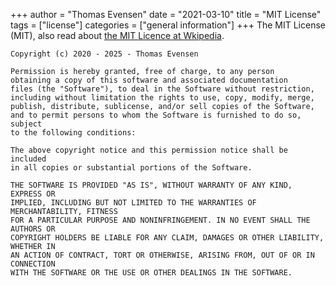 +++
author = "Thomas Evensen"
date = "2021-03-10"
title =  "MIT License"
tags = ["license"]
categories = ["general information"]
+++
The MIT License (MIT), also read about [the MIT Licence at Wkipedia](https://en.wikipedia.org/wiki/MIT_License).

```code
Copyright (c) 2020 - 2025 - Thomas Evensen

Permission is hereby granted, free of charge, to any person
obtaining a copy of this software and associated documentation
files (the "Software"), to deal in the Software without restriction,
including without limitation the rights to use, copy, modify, merge,
publish, distribute, sublicense, and/or sell copies of the Software,
and to permit persons to whom the Software is furnished to do so, subject
to the following conditions:

The above copyright notice and this permission notice shall be included
in all copies or substantial portions of the Software.

THE SOFTWARE IS PROVIDED "AS IS", WITHOUT WARRANTY OF ANY KIND, EXPRESS OR
IMPLIED, INCLUDING BUT NOT LIMITED TO THE WARRANTIES OF MERCHANTABILITY, FITNESS
FOR A PARTICULAR PURPOSE AND NONINFRINGEMENT. IN NO EVENT SHALL THE AUTHORS OR
COPYRIGHT HOLDERS BE LIABLE FOR ANY CLAIM, DAMAGES OR OTHER LIABILITY, WHETHER IN
AN ACTION OF CONTRACT, TORT OR OTHERWISE, ARISING FROM, OUT OF OR IN CONNECTION
WITH THE SOFTWARE OR THE USE OR OTHER DEALINGS IN THE SOFTWARE.
```
